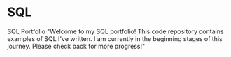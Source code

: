 # SQL
SQL Portfolio
"Welcome to my SQL portfolio! This code repository contains examples of SQL I've written. I am currently in the beginning stages of this journey.  Please check back for more progress!" 
